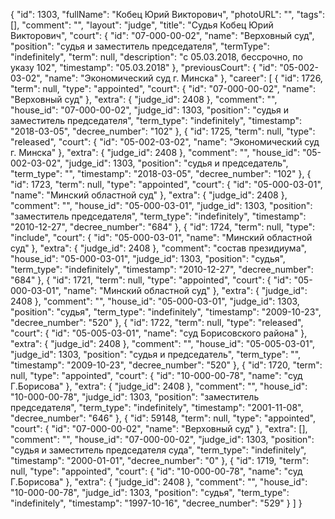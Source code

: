 {
    "id": 1303,
    "fullName": "Кобец Юрий Викторович",
    "photoURL": "",
    "tags": [],
    "comment": "",
    "layout": "judge",
    "title": "Судья Кобец Юрий Викторович",
    "court": {
        "id": "07-000-00-02",
        "name": "Верховный суд",
        "position": "судья и заместитель председателя",
        "termType": "indefinitely",
        "term": null,
        "description": "c 05.03.2018, бессрочно, по указу 102",
        "timestamp": "05.03.2018"
    },
    "previousCourt": {
        "id": "05-002-03-02",
        "name": "Экономический суд г. Минска"
    },
    "career": [
        {
            "id": 1726,
            "term": null,
            "type": "appointed",
            "court": {
                "id": "07-000-00-02",
                "name": "Верховный суд"
            },
            "extra": {
                "judge_id": 2408
            },
            "comment": "",
            "house_id": "07-000-00-02",
            "judge_id": 1303,
            "position": "судья и заместитель председателя",
            "term_type": "indefinitely",
            "timestamp": "2018-03-05",
            "decree_number": "102"
        },
        {
            "id": 1725,
            "term": null,
            "type": "released",
            "court": {
                "id": "05-002-03-02",
                "name": "Экономический суд г. Минска"
            },
            "extra": {
                "judge_id": 2408
            },
            "comment": "",
            "house_id": "05-002-03-02",
            "judge_id": 1303,
            "position": "судья и председатель",
            "term_type": "",
            "timestamp": "2018-03-05",
            "decree_number": "102"
        },
        {
            "id": 1723,
            "term": null,
            "type": "appointed",
            "court": {
                "id": "05-000-03-01",
                "name": "Минский областной суд"
            },
            "extra": {
                "judge_id": 2408
            },
            "comment": "",
            "house_id": "05-000-03-01",
            "judge_id": 1303,
            "position": "заместитель председателя",
            "term_type": "indefinitely",
            "timestamp": "2010-12-27",
            "decree_number": "684"
        },
        {
            "id": 1724,
            "term": null,
            "type": "include",
            "court": {
                "id": "05-000-03-01",
                "name": "Минский областной суд"
            },
            "extra": {
                "judge_id": 2408
            },
            "comment": "состав президиума",
            "house_id": "05-000-03-01",
            "judge_id": 1303,
            "position": "судья",
            "term_type": "indefinitely",
            "timestamp": "2010-12-27",
            "decree_number": "684"
        },
        {
            "id": 1721,
            "term": null,
            "type": "appointed",
            "court": {
                "id": "05-000-03-01",
                "name": "Минский областной суд"
            },
            "extra": {
                "judge_id": 2408
            },
            "comment": "",
            "house_id": "05-000-03-01",
            "judge_id": 1303,
            "position": "судья",
            "term_type": "indefinitely",
            "timestamp": "2009-10-23",
            "decree_number": "520"
        },
        {
            "id": 1722,
            "term": null,
            "type": "released",
            "court": {
                "id": "05-005-03-01",
                "name": "суд Борисовского района"
            },
            "extra": {
                "judge_id": 2408
            },
            "comment": "",
            "house_id": "05-005-03-01",
            "judge_id": 1303,
            "position": "судья и председатель",
            "term_type": "",
            "timestamp": "2009-10-23",
            "decree_number": "520"
        },
        {
            "id": 1720,
            "term": null,
            "type": "appointed",
            "court": {
                "id": "10-000-00-78",
                "name": "суд Г.Борисова"
            },
            "extra": {
                "judge_id": 2408
            },
            "comment": "",
            "house_id": "10-000-00-78",
            "judge_id": 1303,
            "position": "заместитель председателя",
            "term_type": "indefinitely",
            "timestamp": "2001-11-08",
            "decree_number": "646"
        },
        {
            "id": 59148,
            "term": null,
            "type": "appointed",
            "court": {
                "id": "07-000-00-02",
                "name": "Верховный суд"
            },
            "extra": [],
            "comment": "",
            "house_id": "07-000-00-02",
            "judge_id": 1303,
            "position": "судья и заместитель председателя суда",
            "term_type": "indefinitely",
            "timestamp": "2000-01-01",
            "decree_number": "0"
        },
        {
            "id": 1719,
            "term": null,
            "type": "appointed",
            "court": {
                "id": "10-000-00-78",
                "name": "суд Г.Борисова"
            },
            "extra": {
                "judge_id": 2408
            },
            "comment": "",
            "house_id": "10-000-00-78",
            "judge_id": 1303,
            "position": "судья",
            "term_type": "indefinitely",
            "timestamp": "1997-10-16",
            "decree_number": "529"
        }
    ]
}